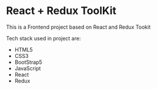 # React + Redux ToolKit

This is a Frontend project based on React and Redux Tookit

Tech stack used in project are:

- HTML5
- CSS3
- BootStrap5
- JavaScript
- React
- Redux


